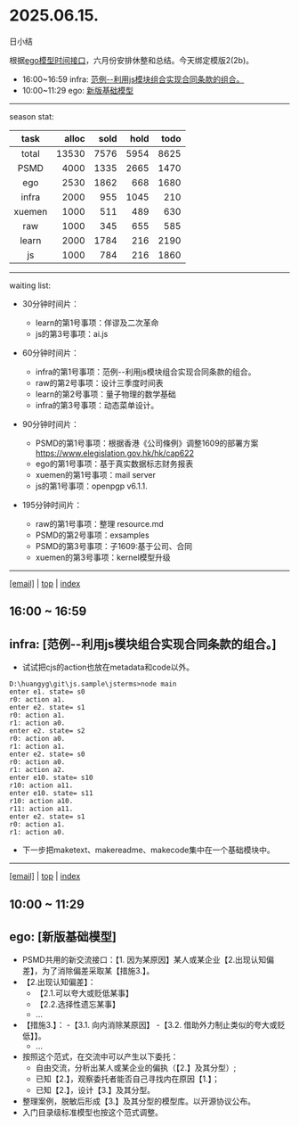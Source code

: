 # 2025.06.15.
日小结

<a id="top"></a>
根据[ego模型时间接口](https://gitee.com/hyg/blog/blob/master/timeflow.md)，六月份安排休整和总结。今天绑定模版2(2b)。

<a id="index"></a>
- 16:00~16:59	infra: [范例--利用js模块组合实现合同条款的组合。](#20250615160000)
- 10:00~11:29	ego: [新版基础模型](#20250615100000)

---
season stat:

| task | alloc | sold | hold | todo |
| :---: | ---: | ---: | ---: | ---: |
| total | 13530 | 7576 | 5954 | 8625 |
| PSMD | 4000 | 1335 | 2665 | 1470 |
| ego | 2530 | 1862 | 668 | 1680 |
| infra | 2000 | 955 | 1045 | 210 |
| xuemen | 1000 | 511 | 489 | 630 |
| raw | 1000 | 345 | 655 | 585 |
| learn | 2000 | 1784 | 216 | 2190 |
| js | 1000 | 784 | 216 | 1860 |

---
waiting list:


- 30分钟时间片：
  - learn的第1号事项：佯谬及二次革命
  - js的第3号事项：ai.js

- 60分钟时间片：
  - infra的第1号事项：范例--利用js模块组合实现合同条款的组合。
  - raw的第2号事项：设计三季度时间表
  - learn的第2号事项：量子物理的数学基础
  - infra的第3号事项：动态菜单设计。

- 90分钟时间片：
  - PSMD的第1号事项：根据香港《公司條例》调整1609的部署方案 https://www.elegislation.gov.hk/hk/cap622
  - ego的第1号事项：基于真实数据标志财务报表
  - xuemen的第1号事项：mail server
  - js的第1号事项：openpgp v6.1.1.

- 195分钟时间片：
  - raw的第1号事项：整理 resource.md
  - PSMD的第2号事项：exsamples
  - PSMD的第3号事项：子1609:基于公司、合同
  - xuemen的第3号事项：kernel模型升级

---
<a href="mailto:huangyg@mars22.com?subject=关于2025.06.15.[范例--利用js模块组合实现合同条款的组合。]任务&body=日期: 2025.06.15.%0D%0A序号: 9%0D%0A手稿:../../draft/2025/20250615.03.md%0D%0A---请勿修改邮件主题及以上内容 从下一行开始写您的想法---%0D%0A">[email]</a> | [top](#top) | [index](#index)
<a id="20250615160000"></a>
## 16:00 ~ 16:59
## infra: [范例--利用js模块组合实现合同条款的组合。]

- 试试把cjs的action也放在metadata和code以外。
```
D:\huangyg\git\js.sample\jsterms>node main
enter e1. state= s0
r0: action a1.
enter e2. state= s1
r0: action a1.
r1: action a0.
enter e2. state= s2
r0: action a0.
r1: action a1.
enter e2. state= s0
r0: action a0.
r1: action a2.
enter e10. state= s10
r10: action a11.
enter e10. state= s11
r10: action a10.
r11: action a11.
enter e2. state= s1
r0: action a1.
r1: action a0.
```

- 下一步把maketext、makereadme、makecode集中在一个基础模块中。

---
<a href="mailto:huangyg@mars22.com?subject=关于2025.06.15.[新版基础模型]任务&body=日期: 2025.06.15.%0D%0A序号: 10%0D%0A手稿:../../draft/2025/20250615.a.md%0D%0A---请勿修改邮件主题及以上内容 从下一行开始写您的想法---%0D%0A">[email]</a> | [top](#top) | [index](#index)
<a id="20250615100000"></a>
## 10:00 ~ 11:29
## ego: [新版基础模型]

- PSMD共用的新交流接口：【1. 因为某原因】某人或某企业【2.出现认知偏差】，为了消除偏差采取某【措施3.】。
- 【2.出现认知偏差】：
	- 【2.1.可以夸大或贬低某事】
	- 【2.2.选择性遗忘某事】
	- ...
- 【措施3.】：
	-【3.1. 向内消除某原因】
	-【3.2. 借助外力制止类似的夸大或贬低】】。
	- ...
- 按照这个范式，在交流中可以产生以下委托：
	- 自由交流，分析出某人或某企业的偏执（【2.】及其分型）;
	- 已知【2.】，观察委托者能否自己寻找内在原因【1.】；
	- 已知【2.】，设计【3.】及其分型。
- 整理案例，脱敏后形成【3.】及其分型的模型库。以开源协议公布。
- 入门目录级标准模型也按这个范式调整。
